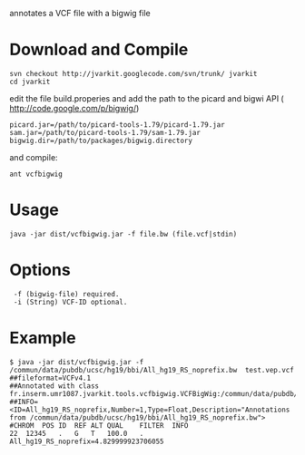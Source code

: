 annotates a VCF file with a bigwig file
# Download and Compile #

```
svn checkout http://jvarkit.googlecode.com/svn/trunk/ jvarkit
cd jvarkit
```
edit the file build.properies and add the path to the picard and bigwi API ( http://code.google.com/p/bigwig/)

```
picard.jar=/path/to/picard-tools-1.79/picard-1.79.jar
sam.jar=/path/to/picard-tools-1.79/sam-1.79.jar
bigwig.dir=/path/to/packages/bigwig.directory
```

and compile:

```
ant vcfbigwig
```

# Usage #

```
java -jar dist/vcfbigwig.jar -f file.bw (file.vcf|stdin)
```
# Options #

```
 -f (bigwig-file) required.
 -i (String) VCF-ID optional.
```

# Example #

```
$ java -jar dist/vcfbigwig.jar -f /commun/data/pubdb/ucsc/hg19/bbi/All_hg19_RS_noprefix.bw  test.vep.vcf
##fileformat=VCFv4.1
##Annotated with class fr.inserm.umr1087.jvarkit.tools.vcfbigwig.VCFBigWig:/commun/data/pubdb/ucsc/hg19/bbi/All_hg19_RS_noprefix.bw
##INFO=<ID=All_hg19_RS_noprefix,Number=1,Type=Float,Description="Annotations from /commun/data/pubdb/ucsc/hg19/bbi/All_hg19_RS_noprefix.bw">
#CHROM	POS	ID	REF	ALT	QUAL	FILTER	INFO
22	12345	.	G	T	100.0	.	All_hg19_RS_noprefix=4.829999923706055
```